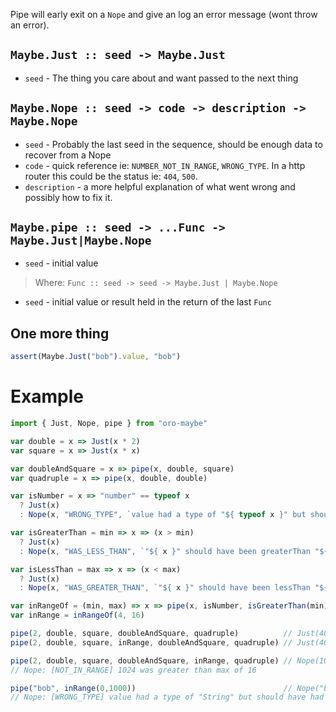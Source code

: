 Pipe will early exit on a `Nope` and give an log an error message (wont throw an error).

## `Maybe.Just :: seed -> Maybe.Just`
* `seed` - The thing you care about and want passed to the next thing

## `Maybe.Nope :: seed -> code -> description -> Maybe.Nope`
* `seed` - Probably the last seed in the sequence, should be enough data to recover from a Nope
* `code` - quick reference ie: `NUMBER_NOT_IN_RANGE`, `WRONG_TYPE`. In a http router this could be the status ie: `404`, `500`.
* `description` - a more helpful explanation of what went wrong and possibly how to fix it.

## `Maybe.pipe :: seed -> ...Func -> Maybe.Just|Maybe.Nope`
* `seed` - initial value

> Where: `Func :: seed -> seed -> Maybe.Just | Maybe.Nope`
* `seed` - initial value or result held in the return of the last `Func`

## One more thing
```javascript
assert(Maybe.Just("bob").value, "bob")
```

# Example 

```javascript
import { Just, Nope, pipe } from "oro-maybe"

var double = x => Just(x * 2)
var square = x => Just(x * x)

var doubleAndSquare = x => pipe(x, double, square)
var quadruple = x => pipe(x, double, double)

var isNumber = x => "number" == typeof x
  ? Just(x)
  : Nope(x, "WRONG_TYPE", `value had a type of "${ typeof x }" but should have had a type of "number"`)

var isGreaterThan = min => x => (x > min)
  ? Just(x)
  : Nope(x, "WAS_LESS_THAN", `"${ x }" should have been greaterThan "${ min }"`)

var isLessThan = max => x => (x < max)
  ? Just(x)
  : Nope(x, "WAS_GREATER_THAN", `"${ x }" should have been lessThan "${ min }"`)

var inRangeOf = (min, max) => x => pipe(x, isNumber, isGreaterThan(min), isLessThan(max))
var inRange = inRangeOf(4, 16)

pipe(2, double, square, doubleAndSquare, quadruple)          // Just(4096)
pipe(2, double, square, inRange, doubleAndSquare, quadruple) // Just(4096)

pipe(2, double, square, doubleAndSquare, inRange, quadruple) // Nope(1024, "NOT_IN_RANGE", "1024 was greater than the max of 16")
// Nope: [NOT_IN_RANGE] 1024 was greater than max of 16

pipe("bob", inRange(0,1000))                                 // Nope("bob", "WRONG_TYPE", `value had a type of "String" but should have had a type of "number"`)
// Nope: [WRONG_TYPE] value had a type of "String" but should have had a type of "number"
```

